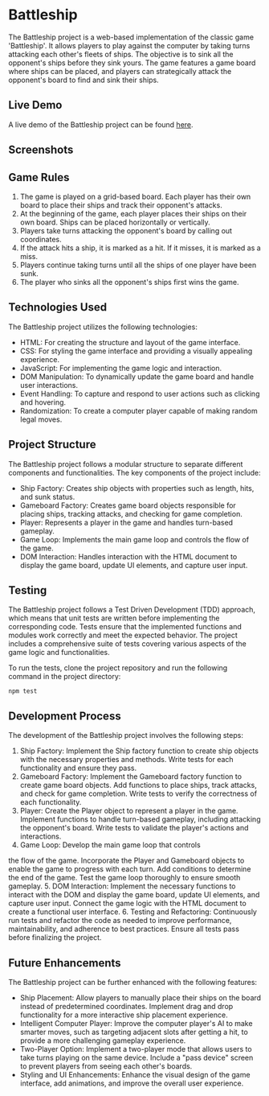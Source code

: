 # Battleship

The Battleship project is a web-based implementation of the classic game 'Battleship'. It allows players to play against the computer by taking turns attacking each other's fleets of ships. The objective is to sink all the opponent's ships before they sink yours. The game features a game board where ships can be placed, and players can strategically attack the opponent's board to find and sink their ships.

## Live Demo

A live demo of the Battleship project can be found [here](https://your-github-username.github.io/battleship/).

## Screenshots

## Game Rules

1. The game is played on a grid-based board. Each player has their own board to place their ships and track their opponent's attacks.
2. At the beginning of the game, each player places their ships on their own board. Ships can be placed horizontally or vertically.
3. Players take turns attacking the opponent's board by calling out coordinates.
4. If the attack hits a ship, it is marked as a hit. If it misses, it is marked as a miss.
5. Players continue taking turns until all the ships of one player have been sunk.
6. The player who sinks all the opponent's ships first wins the game.

## Technologies Used

The Battleship project utilizes the following technologies:

- HTML: For creating the structure and layout of the game interface.
- CSS: For styling the game interface and providing a visually appealing experience.
- JavaScript: For implementing the game logic and interaction.
- DOM Manipulation: To dynamically update the game board and handle user interactions.
- Event Handling: To capture and respond to user actions such as clicking and hovering.
- Randomization: To create a computer player capable of making random legal moves.

## Project Structure

The Battleship project follows a modular structure to separate different components and functionalities. The key components of the project include:

- Ship Factory: Creates ship objects with properties such as length, hits, and sunk status.
- Gameboard Factory: Creates game board objects responsible for placing ships, tracking attacks, and checking for game completion.
- Player: Represents a player in the game and handles turn-based gameplay.
- Game Loop: Implements the main game loop and controls the flow of the game.
- DOM Interaction: Handles interaction with the HTML document to display the game board, update UI elements, and capture user input.

## Testing

The Battleship project follows a Test Driven Development (TDD) approach, which means that unit tests are written before implementing the corresponding code. Tests ensure that the implemented functions and modules work correctly and meet the expected behavior. The project includes a comprehensive suite of tests covering various aspects of the game logic and functionalities.

To run the tests, clone the project repository and run the following command in the project directory:

```
npm test
```

## Development Process

The development of the Battleship project involves the following steps:

1. Ship Factory: Implement the Ship factory function to create ship objects with the necessary properties and methods. Write tests for each functionality and ensure they pass.
2. Gameboard Factory: Implement the Gameboard factory function to create game board objects. Add functions to place ships, track attacks, and check for game completion. Write tests to verify the correctness of each functionality.
3. Player: Create the Player object to represent a player in the game. Implement functions to handle turn-based gameplay, including attacking the opponent's board. Write tests to validate the player's actions and interactions.
4. Game Loop: Develop the main game loop that controls

the flow of the game. Incorporate the Player and Gameboard objects to enable the game to progress with each turn. Add conditions to determine the end of the game. Test the game loop thoroughly to ensure smooth gameplay. 5. DOM Interaction: Implement the necessary functions to interact with the DOM and display the game board, update UI elements, and capture user input. Connect the game logic with the HTML document to create a functional user interface. 6. Testing and Refactoring: Continuously run tests and refactor the code as needed to improve performance, maintainability, and adherence to best practices. Ensure all tests pass before finalizing the project.

## Future Enhancements

The Battleship project can be further enhanced with the following features:

- Ship Placement: Allow players to manually place their ships on the board instead of predetermined coordinates. Implement drag and drop functionality for a more interactive ship placement experience.
- Intelligent Computer Player: Improve the computer player's AI to make smarter moves, such as targeting adjacent slots after getting a hit, to provide a more challenging gameplay experience.
- Two-Player Option: Implement a two-player mode that allows users to take turns playing on the same device. Include a "pass device" screen to prevent players from seeing each other's boards.
- Styling and UI Enhancements: Enhance the visual design of the game interface, add animations, and improve the overall user experience.